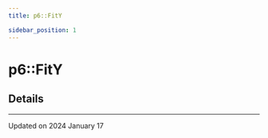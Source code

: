 ```yaml
---
title: p6::FitY

sidebar_position: 1
---
```


# p6::FitY





## Details
-------------------------------

Updated on 2024 January 17